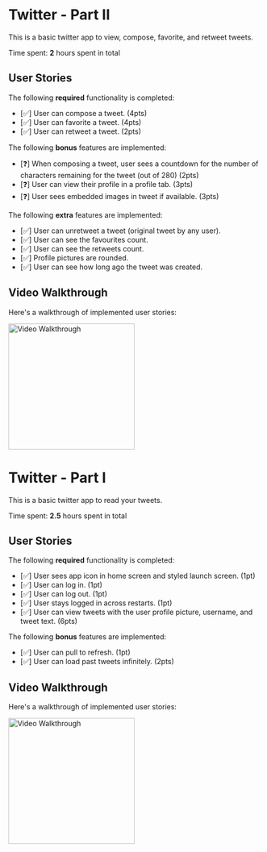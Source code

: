 # Twitter - Part II

This is a basic twitter app to view, compose, favorite, and retweet tweets.

Time spent: **2** hours spent in total

## User Stories

The following **required** functionality is completed:

- [✅] User can compose a tweet. (4pts)
- [✅] User can favorite a tweet. (4pts)
- [✅] User can retweet a tweet. (2pts)

The following **bonus** features are implemented:

- [❓] When composing a tweet, user sees a countdown for the number of characters remaining for the tweet (out of 280) (2pts)
- [❓] User can view their profile in a profile tab. (3pts)
- [❓] User sees embedded images in tweet if available. (3pts)

The following **extra** features are implemented:

- [✅] User can unretweet a tweet (original tweet by any user).
- [✅] User can see the favourites count.
- [✅] User can see the retweets count.
- [✅] Profile pictures are rounded.
- [✅] User can see how long ago the tweet was created.

## Video Walkthrough

Here's a walkthrough of implemented user stories:

<img src='https://github.com/harshad12patre/codepath-twitter/blob/main/iphone-13-pro-max.gif' title='Video Walkthrough' width='250' alt='Video Walkthrough' />

# Twitter - Part I

This is a basic twitter app to read your tweets.

Time spent: **2.5** hours spent in total

## User Stories

The following **required** functionality is completed:

- [✅] User sees app icon in home screen and styled launch screen. (1pt)
- [✅] User can log in. (1pt)
- [✅] User can log out. (1pt)
- [✅] User stays logged in across restarts. (1pt)
- [✅] User can view tweets with the user profile picture, username, and tweet text. (6pts)

The following **bonus** features are implemented:

- [✅] User can pull to refresh. (1pt)
- [✅] User can load past tweets infinitely. (2pts)

## Video Walkthrough

Here's a walkthrough of implemented user stories:

<img src='https://github.com/harshad12patre/codepath-twitter/blob/main/iphone-13-pro-max.gif' title='Video Walkthrough' width='250' alt='Video Walkthrough' />
